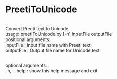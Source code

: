 # PreetiToUnicode
<br>
Convert Preeti text to Unicode
<br>
usage: preetiToUnicode.py [-h] inputFile outputFile
<br>
positional arguments:<br>
  inputFile :  Input file name with Preeti text<br>
  outputFile : Output file name for Unicode text<br><br>

optional arguments:<br>
  -h, --help : show this help message and exit
